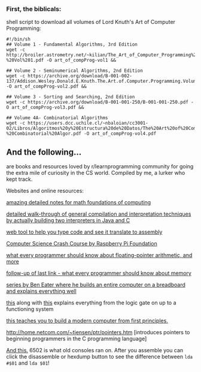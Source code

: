 ### First, the biblicals:

shell script to download all volumes of Lord Knuth's Art of Computer Programming: 

```
#!/bin/sh
## Volume 1 - Fundamental Algorithms, 3rd Edition
wget -c http://broiler.astrometry.net/~kilian/The_Art_of_Computer_Programming%20-%20Vol%201.pdf -O art_of_compProg-vol1 &&

## Volume 2 - Seminumerical Algorithms, 2nd Edition
wget -c https://archive.org/download/B-001-002-137/Addison.Wesley.Donald.E.Knuth.The.Art.of.Computer.Programming.Volume.2.pdf -O art_of_compProg-vol2.pdf &&

## Volume 3 - Sorting and Searching, 2nd Edition
wget -c https://archive.org/download/B-001-001-250/B-001-001-250.pdf -O art_of_compProg-vol3.pdf &&

## Volume 4A- Combinatorial Algorithms
wget -c https://users.dcc.uchile.cl/~nbaloian/cc3001-02/Libros/Algoritmos%20y%20Estructura%20de%20Datos/The%20Art%20of%20Computer%20Programming%20Vol.4A%20-%20Combinatorial%20Algor.pdf -O art_of_compProg-vol4.pdf
```




## And the following...
are books and resources loved by r/learnprogramming community for going the extra mile of curiosity in the CS world. Compiled by me, a lurker who kept track.

Websites and online resources:

[amazing detailed notes for math foundations of computing](https://people.eecs.berkeley.edu/~luca/cs103-14/index.html#notes)

[detailed walk-through of general compilation and interpretation techniques by actually building two interpreters in Java and C](https://craftinginterpreters.com/)

[web tool to help you type code and see it translate to assembly](https://godbolt.org/)

[Computer Science Crash Course by Raspberry Pi Foundation](https://www.youtube.com/playlist?list=PL8dPuuaLjXtNlUrzyH5r6jN9ulIgZBpdo)

[what every programmer should know about floating-pointer arithmetic, and more](https://docs.oracle.com/cd/E19957-01/806-3568/ncg_goldberg.html)

[follow-up of last link - what every programmer should know about memory](https://people.freebsd.org/~lstewart/articles/cpumemory.pdf)

[series by Ben Eater where he builds an entire computer on a breadboard and explains everything well](https://www.youtube.com/playlist?list=PLowKtXNTBypGqImE405J2565dvjafglHU)

[this](https://www.nand2tetris.org/) along with [this](http://nandgame.com/) explains everything from the logic gate on up to a functioning system

[this teaches you to build a modern computer from first principles.](https://www.coursera.org/learn/build-a-computer)

http://home.netcom.com/~tjensen/ptr/pointers.htm [introduces pointers to beginning programmers in the C programming language]

 [And this.](https://skilldrick.github.io/easy6502/) 6502 is what old consoles ran on. After you assemble you can click the disassemble or hexdump button to see the difference between `lda #$01` and `lda $01`!


